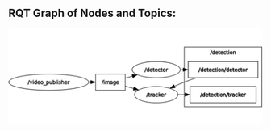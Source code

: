 ## RQT Graph of Nodes and Topics:

![rqt graph of nodes and topics](./images/rqt-graph-tracker-video-detector.png)